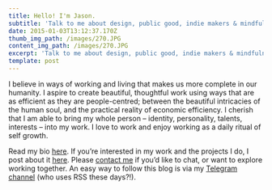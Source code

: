 ```yaml
---
title: Hello! I'm Jason.
subtitle: 'Talk to me about design, public good, indie makers & mindfulness.'
date: 2015-01-03T13:12:37.170Z
thumb_img_path: /images/270.JPG
content_img_path: /images/270.JPG
excerpt: 'Talk to me about design, public good, indie makers & mindfulness.'
template: post
---
```

I believe in ways of working and living that makes us more complete in our humanity. I aspire to create beautiful, thoughtful work using ways that are as efficient as they are people-centred; between the beautiful intricacies of the human soul, and the practical reality of economic efficiency. I cherish that I am able to bring my whole person – identity, personality, talents, interests – into my work. I love to work and enjoy working as a daily ritual of self growth.

Read my bio [here](https://jasonleow.sg/bio/ "Jason's bio"). If you’re interested in my work and the projects I do, I post about it [here](https://jasonleow.sg/category/work/ "Jason's work portfolio"). Please [contact me](https://jasonleow.sg/contact/ "Contact Jason") if you’d like to chat, or want to explore working together. An easy way to follow this blog is via my [Telegram channel](https://t.me/jasonleowsg) (who uses RSS these days?!).
